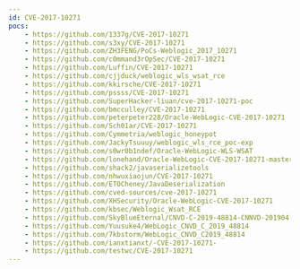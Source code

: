 ```yaml
---
id: CVE-2017-10271
pocs:
    - https://github.com/1337g/CVE-2017-10271
    - https://github.com/s3xy/CVE-2017-10271
    - https://github.com/ZH3FENG/PoCs-Weblogic_2017_10271
    - https://github.com/c0mmand3rOpSec/CVE-2017-10271
    - https://github.com/Luffin/CVE-2017-10271
    - https://github.com/cjjduck/weblogic_wls_wsat_rce
    - https://github.com/kkirsche/CVE-2017-10271
    - https://github.com/pssss/CVE-2017-10271
    - https://github.com/SuperHacker-liuan/cve-2017-10271-poc
    - https://github.com/bmcculley/CVE-2017-10271
    - https://github.com/peterpeter228/Oracle-WebLogic-CVE-2017-10271
    - https://github.com/Sch01ar/CVE-2017-10271
    - https://github.com/Cymmetria/weblogic_honeypot
    - https://github.com/JackyTsuuuy/weblogic_wls_rce_poc-exp
    - https://github.com/s0wr0b1ndef/Oracle-WebLogic-WLS-WSAT
    - https://github.com/lonehand/Oracle-WebLogic-CVE-2017-10271-master
    - https://github.com/shack2/javaserializetools
    - https://github.com/nhwuxiaojun/CVE-2017-10271
    - https://github.com/ETOCheney/JavaDeserialization
    - https://github.com/cved-sources/cve-2017-10271
    - https://github.com/XHSecurity/Oracle-WebLogic-CVE-2017-10271
    - https://github.com/kbsec/Weblogic_Wsat_RCE
    - https://github.com/SkyBlueEternal/CNVD-C-2019-48814-CNNVD-201904-961
    - https://github.com/Yuusuke4/WebLogic_CNVD_C_2019_48814
    - https://github.com/7kbstorm/WebLogic_CNVD_C2019_48814
    - https://github.com/ianxtianxt/-CVE-2017-10271-
    - https://github.com/testwc/CVE-2017-10271
---
```


